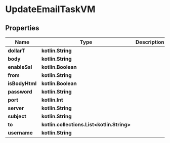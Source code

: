 
# UpdateEmailTaskVM

## Properties
Name | Type | Description | Notes
------------ | ------------- | ------------- | -------------
**dollarT** | **kotlin.String** |  | 
**body** | **kotlin.String** |  |  [optional]
**enableSsl** | **kotlin.Boolean** |  |  [optional]
**from** | **kotlin.String** |  |  [optional]
**isBodyHtml** | **kotlin.Boolean** |  |  [optional]
**password** | **kotlin.String** |  |  [optional]
**port** | **kotlin.Int** |  |  [optional]
**server** | **kotlin.String** |  |  [optional]
**subject** | **kotlin.String** |  |  [optional]
**to** | **kotlin.collections.List&lt;kotlin.String&gt;** |  |  [optional]
**username** | **kotlin.String** |  |  [optional]



